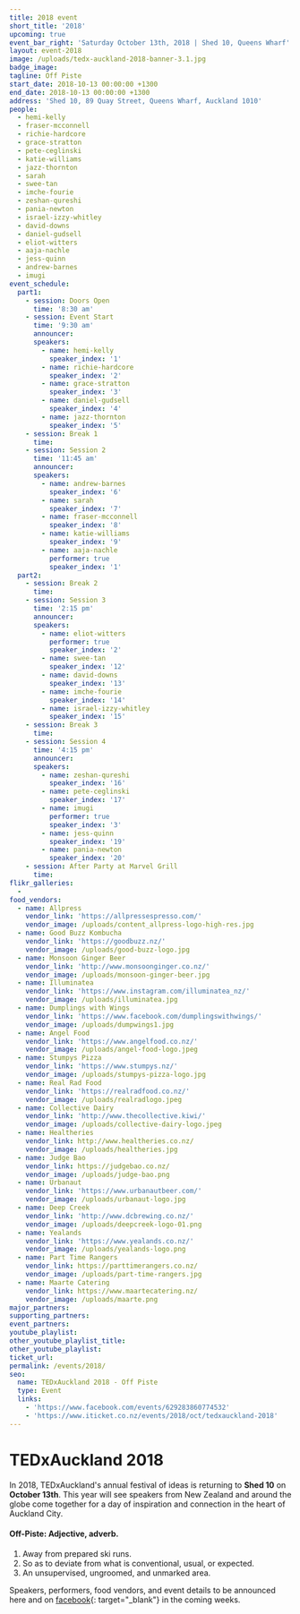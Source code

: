 ```yaml
---
title: 2018 event
short_title: '2018'
upcoming: true
event_bar_right: 'Saturday October 13th, 2018 | Shed 10, Queens Wharf'
layout: event-2018
image: /uploads/tedx-auckland-2018-banner-3.1.jpg
badge_image:
tagline: Off Piste
start_date: 2018-10-13 00:00:00 +1300
end_date: 2018-10-13 00:00:00 +1300
address: 'Shed 10, 89 Quay Street, Queens Wharf, Auckland 1010'
people:
  - hemi-kelly
  - fraser-mcconnell
  - richie-hardcore
  - grace-stratton
  - pete-ceglinski
  - katie-williams
  - jazz-thornton
  - sarah
  - swee-tan
  - imche-fourie
  - zeshan-qureshi
  - pania-newton
  - israel-izzy-whitley
  - david-downs
  - daniel-gudsell
  - eliot-witters
  - aaja-nachle
  - jess-quinn
  - andrew-barnes
  - imugi
event_schedule:
  part1:
    - session: Doors Open
      time: '8:30 am'
    - session: Event Start
      time: '9:30 am'
      announcer:
      speakers:
        - name: hemi-kelly
          speaker_index: '1'
        - name: richie-hardcore
          speaker_index: '2'
        - name: grace-stratton
          speaker_index: '3'
        - name: daniel-gudsell
          speaker_index: '4'
        - name: jazz-thornton
          speaker_index: '5'
    - session: Break 1
      time:
    - session: Session 2
      time: '11:45 am'
      announcer:
      speakers:
        - name: andrew-barnes
          speaker_index: '6'
        - name: sarah
          speaker_index: '7'
        - name: fraser-mcconnell
          speaker_index: '8'
        - name: katie-williams
          speaker_index: '9'
        - name: aaja-nachle
          performer: true
          speaker_index: '1'
  part2:
    - session: Break 2
      time:
    - session: Session 3
      time: '2:15 pm'
      announcer:
      speakers:
        - name: eliot-witters
          performer: true
          speaker_index: '2'
        - name: swee-tan
          speaker_index: '12'
        - name: david-downs
          speaker_index: '13'
        - name: imche-fourie
          speaker_index: '14'
        - name: israel-izzy-whitley
          speaker_index: '15'
    - session: Break 3
      time:
    - session: Session 4
      time: '4:15 pm'
      announcer:
      speakers:
        - name: zeshan-qureshi
          speaker_index: '16'
        - name: pete-ceglinski
          speaker_index: '17'
        - name: imugi
          performer: true
          speaker_index: '3'
        - name: jess-quinn
          speaker_index: '19'
        - name: pania-newton
          speaker_index: '20'
    - session: After Party at Marvel Grill
      time:
flikr_galleries:
  -
food_vendors:
  - name: Allpress
    vendor_link: 'https://allpressespresso.com/'
    vendor_image: /uploads/content_allpress-logo-high-res.jpg
  - name: Good Buzz Kombucha
    vendor_link: 'https://goodbuzz.nz/'
    vendor_image: /uploads/good-buzz-logo.jpg
  - name: Monsoon Ginger Beer
    vendor_link: 'http://www.monsoonginger.co.nz/'
    vendor_image: /uploads/monsoon-ginger-beer.jpg
  - name: Illuminatea
    vendor_link: 'https://www.instagram.com/illuminatea_nz/'
    vendor_image: /uploads/illuminatea.jpg
  - name: Dumplings with Wings
    vendor_link: 'https://www.facebook.com/dumplingswithwings/'
    vendor_image: /uploads/dumpwings1.jpg
  - name: Angel Food
    vendor_link: 'https://www.angelfood.co.nz/'
    vendor_image: /uploads/angel-food-logo.jpeg
  - name: Stumpys Pizza
    vendor_link: 'https://www.stumpys.nz/'
    vendor_image: /uploads/stumpys-pizza-logo.jpg
  - name: Real Rad Food
    vendor_link: 'https://realradfood.co.nz/'
    vendor_image: /uploads/realradlogo.jpeg
  - name: Collective Dairy
    vendor_link: 'http://www.thecollective.kiwi/'
    vendor_image: /uploads/collective-dairy-logo.jpeg
  - name: Healtheries
    vendor_link: http://www.healtheries.co.nz/
    vendor_image: /uploads/healtheries.jpg
  - name: Judge Bao
    vendor_link: https://judgebao.co.nz/
    vendor_image: /uploads/judge-bao.png
  - name: Urbanaut
    vendor_link: 'https://www.urbanautbeer.com/'
    vendor_image: /uploads/urbanaut-logo.jpg
  - name: Deep Creek
    vendor_link: 'http://www.dcbrewing.co.nz/'
    vendor_image: /uploads/deepcreek-logo-01.png
  - name: Yealands
    vendor_link: 'https://www.yealands.co.nz/'
    vendor_image: /uploads/yealands-logo.png
  - name: Part Time Rangers
    vendor_link: https://parttimerangers.co.nz/
    vendor_image: /uploads/part-time-rangers.jpg
  - name: Maarte Catering
    vendor_link: https://www.maartecatering.nz/
    vendor_image: /uploads/maarte.png
major_partners:
supporting_partners:
event_partners:
youtube_playlist:
other_youtube_playlist_title:
other_youtube_playlist:
ticket_url:
permalink: /events/2018/
seo:
  name: TEDxAuckland 2018 - Off Piste
  type: Event
  links:
    - 'https://www.facebook.com/events/629283860774532'
    - 'https://www.iticket.co.nz/events/2018/oct/tedxauckland-2018'
---
```


# TEDxAuckland 2018

In 2018, TEDxAuckland's annual festival of ideas is returning to **Shed 10** on **October 13th**. This year will see speakers from New Zealand and around the globe come together for a day of inspiration and connection in the heart of Auckland City.

#### Off-Piste: Adjective, adverb.

1. Away from prepared ski runs.
2. So as to deviate from what is conventional, usual, or expected.
3. An unsupervised, ungroomed, and unmarked area.

Speakers, performers, food vendors, and event details to be announced here and on [facebook](https://www.facebook.com/events/629283860774532){: target="_blank"} in the coming weeks.
